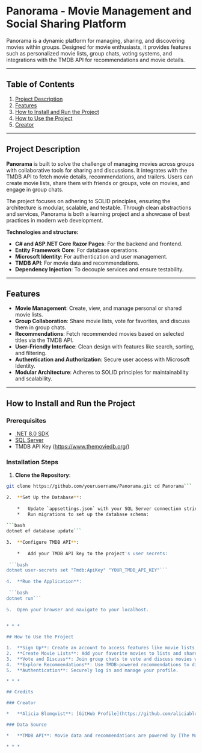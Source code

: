 # Panorama - Movie Management and Social Sharing Platform

Panorama is a dynamic platform for managing, sharing, and discovering movies within groups. Designed for movie enthusiasts, it provides features such as personalized movie lists, group chats, voting systems, and integrations with the TMDB API for recommendations and movie details.

* * *

## Table of Contents

1.  [Project Description](#project-description)
2.  [Features](#features)
3.  [How to Install and Run the Project](#how-to-install-and-run-the-project)
4.  [How to Use the Project](#how-to-use-the-project)
5.  [Creator](#creator)

* * *

## Project Description

**Panorama** is built to solve the challenge of managing movies across groups with collaborative tools for sharing and discussions. It integrates with the TMDB API to fetch movie details, recommendations, and trailers. Users can create movie lists, share them with friends or groups, vote on movies, and engage in group chats.

The project focuses on adhering to SOLID principles, ensuring the architecture is modular, scalable, and testable. Through clean abstractions and services, Panorama is both a learning project and a showcase of best practices in modern web development.

**Technologies and structure:**

*   **C# and ASP.NET Core Razor Pages**: For the backend and frontend.
*   **Entity Framework Core**: For database operations.
*   **Microsoft Identity**: For authentication and user management.
*   **TMDB API**: For movie data and recommendations.
*   **Dependency Injection**: To decouple services and ensure testability.

* * *

## Features

*   **Movie Management**: Create, view, and manage personal or shared movie lists.
*   **Group Collaboration**: Share movie lists, vote for favorites, and discuss them in group chats.
*   **Recommendations**: Fetch recommended movies based on selected titles via the TMDB API.
*   **User-Friendly Interface**: Clean design with features like search, sorting, and filtering.
*   **Authentication and Authorization**: Secure user access with Microsoft Identity.
*   **Modular Architecture**: Adheres to SOLID principles for maintainability and scalability.

* * *

## How to Install and Run the Project

### Prerequisites

*   [.NET 8.0 SDK](https://dotnet.microsoft.com/download/dotnet/8.0)
*   [SQL Server](https://www.microsoft.com/en-us/sql-server/sql-server-downloads)
*   TMDB API Key (https://www.themoviedb.org/)

### Installation Steps

1.  **Clone the Repository**:
    
```bash
git clone https://github.com/yourusername/Panorama.git cd Panorama```
    
2.  **Set Up the Database**:
    
    *   Update `appsettings.json` with your SQL Server connection string.
    *   Run migrations to set up the database schema:
        
```bash 
dotnet ef database update```
        
3.  **Configure TMDB API**:
    
    *   Add your TMDB API key to the project's user secrets:
        
 ```bash
dotnet user-secrets set "Tmdb:ApiKey" "YOUR_TMDB_API_KEY"```
        
4.  **Run the Application**:
    
 ```bash 
dotnet run```
    
5.  Open your browser and navigate to your localhost.
    

* * *

## How to Use the Project

1.  **Sign Up**: Create an account to access features like movie lists and group collaboration.
2.  **Create Movie Lists**: Add your favorite movies to lists and share them with groups.
3.  **Vote and Discuss**: Join group chats to vote and discuss movies with friends.
4.  **Explore Recommendations**: Use TMDB-powered recommendations to discover new movies.
5.  **Authentication**: Securely log in and manage your profile.

* * *

## Credits

### Creator

*   **Alicia Blomqvist**: [GitHub Profile](https://github.com/aliciablomqvist)

### Data Source

*   **TMDB API**: Movie data and recommendations are powered by [The Movie Database (TMDB)](https://www.themoviedb.org/).

* * *

